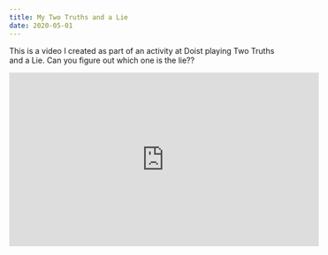 ```yaml
---
title: My Two Truths and a Lie
date: 2020-05-01
---
```


This is a video I created as part of an activity at Doist playing Two Truths and a Lie. Can you figure out which one is the lie??

<iframe width="560" height="315" src="https://www.youtube.com/embed/7IFDdhe-JBg" frameborder="0" allow="accelerometer; autoplay; encrypted-media; gyroscope; picture-in-picture" allowfullscreen></iframe>
